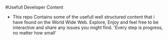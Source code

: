 #Usefull Developer Content

- This repo Contains some of the usefull well structured content that i have found on the World Wide Web. Explore, Enjoy and feel free to be interactive and share any issues you might find. 'Every step is progress, no matter how small' 
